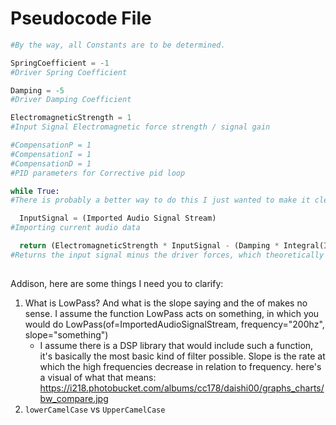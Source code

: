 # Pseudocode File

```python
#By the way, all Constants are to be determined.

SpringCoefficient = -1
#Driver Spring Coefficient

Damping = -5
#Driver Damping Coefficient

ElectromagneticStrength = 1
#Input Signal Electromagnetic force strength / signal gain

#CompensationP = 1
#CompensationI = 1
#CompensationD = 1
#PID parameters for Corrective pid loop

while True:
#There is probably a better way to do this I just wanted to make it clear that this is a forever repeating loop.

  InputSignal = (Imported Audio Signal Stream)
#Importing current audio data

  return (ElectromagneticStrength * InputSignal - (Damping * Integral(InputSignal) + SpringCoefficient * Integral(Integral(InputSignal)))
#Returns the input signal minus the driver forces, which theoretically creates a total net force on the driver that is proportional to InputSignal
  
```
Addison, here are some things I need you to clarify:
1. What is LowPass? And what is the slope saying and the of makes no sense. I assume the function LowPass acts on something, in which you would do LowPass(of=ImportedAudioSignalStream, frequency="200hz", slope="something")
    * I assume there is a DSP library that would include such a function, it's basically the most basic kind of filter possible. Slope is the rate at which the high frequencies decrease in relation to frequency. here's a visual of what that means: https://i218.photobucket.com/albums/cc178/daishi00/graphs_charts/bw_compare.jpg
2. `lowerCamelCase` vs `UpperCamelCase`
